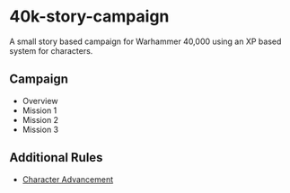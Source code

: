 # 40k-story-campaign
A small story based campaign for Warhammer 40,000 using an XP based system for characters.

## Campaign
* Overview
* Mission 1
* Mission 2
* Mission 3
## Additional Rules
* [Character Advancement](./advancement.md)